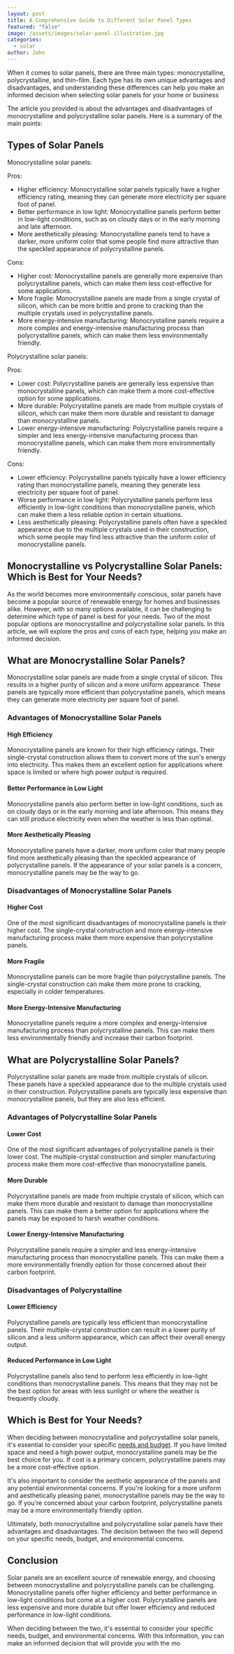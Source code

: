 ```yaml
---
layout: post
title: A Comprehensive Guide to Different Solar Panel Types
featured: "false"
image: /assets/images/solar-panel-illustration.jpg
categories:
  - solar
author: John
---
```


When it comes to solar panels, there are three main types: monocrystalline, polycrystalline, and thin-film. Each type has its own unique advantages and disadvantages, and understanding these differences can help you make an informed decision when selecting solar panels for your home or business

The article you provided is about the advantages and disadvantages of monocrystalline and polycrystalline solar panels. Here is a summary of the main points:

## **Types of Solar Panels**

Monocrystalline solar panels:

Pros:

* Higher efficiency: Monocrystalline solar panels typically have a higher efficiency rating, meaning they can generate more electricity per square foot of panel.
* Better performance in low light: Monocrystalline panels perform better in low-light conditions, such as on cloudy days or in the early morning and late afternoon.
* More aesthetically pleasing: Monocrystalline panels tend to have a darker, more uniform color that some people find more attractive than the speckled appearance of polycrystalline panels.

Cons:

* Higher cost: Monocrystalline panels are generally more expensive than polycrystalline panels, which can make them less cost-effective for some applications.
* More fragile: Monocrystalline panels are made from a single crystal of silicon, which can be more brittle and prone to cracking than the multiple crystals used in polycrystalline panels.
* More energy-intensive manufacturing: Monocrystalline panels require a more complex and energy-intensive manufacturing process than polycrystalline panels, which can make them less environmentally friendly.

Polycrystalline solar panels:

Pros:

* Lower cost: Polycrystalline panels are generally less expensive than monocrystalline panels, which can make them a more cost-effective option for some applications.
* More durable: Polycrystalline panels are made from multiple crystals of silicon, which can make them more durable and resistant to damage than monocrystalline panels.
* Lower energy-intensive manufacturing: Polycrystalline panels require a simpler and less energy-intensive manufacturing process than monocrystalline panels, which can make them more environmentally friendly.

Cons:

* Lower efficiency: Polycrystalline panels typically have a lower efficiency rating than monocrystalline panels, meaning they generate less electricity per square foot of panel.
* Worse performance in low light: Polycrystalline panels perform less efficiently in low-light conditions than monocrystalline panels, which can make them a less reliable option in certain situations.
* Less aesthetically pleasing: Polycrystalline panels often have a speckled appearance due to the multiple crystals used in their construction, which some people may find less attractive than the uniform color of monocrystalline panels.



## Monocrystalline vs Polycrystalline Solar Panels: Which is Best for Your Needs?

As the world becomes more environmentally conscious, solar panels have become a popular source of renewable energy for homes and businesses alike. However, with so many options available, it can be challenging to determine which type of panel is best for your needs. Two of the most popular options are monocrystalline and polycrystalline solar panels. In this article, we will explore the pros and cons of each type, helping you make an informed decision.

## What are Monocrystalline Solar Panels?

Monocrystalline solar panels are made from a single crystal of silicon. This results in a higher purity of silicon and a more uniform appearance. These panels are typically more efficient than polycrystalline panels, which means they can generate more electricity per square foot of panel.

### Advantages of Monocrystalline Solar Panels

#### High Efficiency

Monocrystalline panels are known for their high efficiency ratings. Their single-crystal construction allows them to convert more of the sun's energy into electricity. This makes them an excellent option for applications where space is limited or where high power output is required.

#### Better Performance in Low Light

Monocrystalline panels also perform better in low-light conditions, such as on cloudy days or in the early morning and late afternoon. This means they can still produce electricity even when the weather is less than optimal.

#### More Aesthetically Pleasing

Monocrystalline panels have a darker, more uniform color that many people find more aesthetically pleasing than the speckled appearance of polycrystalline panels. If the appearance of your solar panels is a concern, monocrystalline panels may be the way to go.

### Disadvantages of Monocrystalline Solar Panels

#### Higher Cost

One of the most significant disadvantages of monocrystalline panels is their higher cost. The single-crystal construction and more energy-intensive manufacturing process make them more expensive than polycrystalline panels.

#### More Fragile

Monocrystalline panels can be more fragile than polycrystalline panels. The single-crystal construction can make them more prone to cracking, especially in colder temperatures.

#### More Energy-Intensive Manufacturing

Monocrystalline panels require a more complex and energy-intensive manufacturing process than polycrystalline panels. This can make them less environmentally friendly and increase their carbon footprint.

## What are Polycrystalline Solar Panels?

Polycrystalline solar panels are made from multiple crystals of silicon. These panels have a speckled appearance due to the multiple crystals used in their construction. Polycrystalline panels are typically less expensive than monocrystalline panels, but they are also less efficient.

### Advantages of Polycrystalline Solar Panels

#### Lower Cost

One of the most significant advantages of polycrystalline panels is their lower cost. The multiple-crystal construction and simpler manufacturing process make them more cost-effective than monocrystalline panels.

#### More Durable

Polycrystalline panels are made from multiple crystals of silicon, which can make them more durable and resistant to damage than monocrystalline panels. This can make them a better option for applications where the panels may be exposed to harsh weather conditions.

#### Lower Energy-Intensive Manufacturing

Polycrystalline panels require a simpler and less energy-intensive manufacturing process than monocrystalline panels. This can make them a more environmentally friendly option for those concerned about their carbon footprint.

### Disadvantages of Polycrystalline

#### Lower Efficiency

Polycrystalline panels are typically less efficient than monocrystalline panels. Their multiple-crystal construction can result in a lower purity of silicon and a less uniform appearance, which can affect their overall energy output.

#### Reduced Performance in Low Light

Polycrystalline panels also tend to perform less efficiently in low-light conditions than monocrystalline panels. This means that they may not be the best option for areas with less sunlight or where the weather is frequently cloudy.

## Which is Best for Your Needs?

When deciding between monocrystalline and polycrystalline solar panels, it's essential to consider your specific [needs and budget](/are-solar-panels-a-good-investment-for-you/). If you have limited space and need a high power output, monocrystalline panels may be the best choice for you. If cost is a primary concern, polycrystalline panels may be a more cost-effective option.

It's also important to consider the aesthetic appearance of the panels and any potential environmental concerns. If you're looking for a more uniform and aesthetically pleasing panel, monocrystalline panels may be the way to go. If you're concerned about your carbon footprint, polycrystalline panels may be a more environmentally friendly option.

Ultimately, both monocrystalline and polycrystalline solar panels have their advantages and disadvantages. The decision between the two will depend on your specific needs, budget, and environmental concerns.

## Conclusion

Solar panels are an excellent source of renewable energy, and choosing between monocrystalline and polycrystalline panels can be challenging. Monocrystalline panels offer higher efficiency and better performance in low-light conditions but come at a higher cost. Polycrystalline panels are less expensive and more durable but offer lower efficiency and reduced performance in low-light conditions.

When deciding between the two, it's essential to consider your specific needs, budget, and environmental concerns. With this information, you can make an informed decision that will provide you with the mo

<!--EndFragment-->
